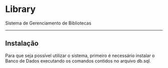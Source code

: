 # Library
Sistema de Gerenciamento de Bibliotecas

---

## Instalação

Para que seja possível utilizar o sistema, primeiro é necessário instalar o Banco de Dados executando os comandos contidos no arquivo db.sql.
